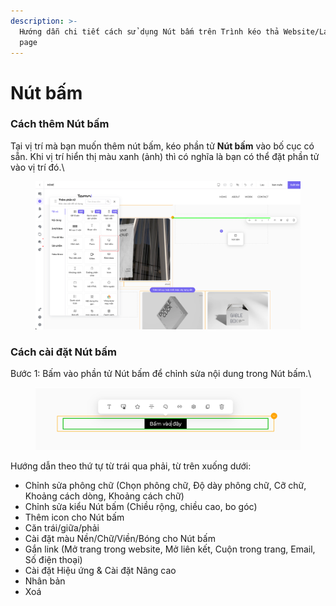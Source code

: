 ```yaml
---
description: >-
  Hướng dẫn chi tiết cách sử dụng Nút bấm trên Trình kéo thả Website/Landing
  page
---
```


# Nút bấm

### Cách thêm Nút bấm <a href="#cach-them-nut-bam" id="cach-them-nut-bam"></a>

Tại vị trí mà bạn muốn thêm nút bấm, kéo phần tử **Nút bấm** vào bố cục có sẵn. Khi vị trí hiển thị màu xanh (ảnh) thì có nghĩa là bạn có thể đặt phần tử vào vị trí đó.\


<figure><img src="../../.gitbook/assets/unnamed (6).webp" alt=""><figcaption></figcaption></figure>

### Cách cài đặt Nút bấm <a href="#cach-cai-dat-nut-bam" id="cach-cai-dat-nut-bam"></a>

Bước 1: Bấm vào phần tử Nút bấm để chỉnh sửa nội dung trong Nút bấm.\


<figure><img src="../../.gitbook/assets/unnamed (7).webp" alt=""><figcaption></figcaption></figure>

Hướng dẫn theo thứ tự từ trái qua phải, từ trên xuống dưới:

* Chỉnh sửa phông chữ (Chọn phông chữ, Độ dày phông chữ, Cỡ chữ, Khoảng cách dòng, Khoảng cách chữ)
* Chỉnh sửa kiểu Nút bấm (Chiều rộng, chiều cao, bo góc)
* Thêm icon cho Nút bấm
* Căn trái/giữa/phải
* Cài đặt màu Nền/Chữ/Viền/Bóng cho Nút bấm
* Gắn link (Mở trang trong website, Mở liên kết, Cuộn trong trang, Email, Số điện thoại)
* Cài đặt Hiệu ứng & Cài đặt Nâng cao
* Nhân bản
* Xoá
